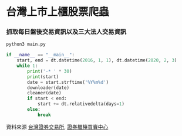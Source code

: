 # 台灣上市上櫃股票爬蟲
### 抓取每日盤後交易資訊以及三大法人交易資訊

```sh
python3 main.py
```

```python
if __name__ == "__main__":
    start, end = dt.datetime(2016, 1, 1), dt.datetime(2020, 2, 3)
    while 1:
        print('-* ' * 30)
        print(start)
        date = start.strftime('%Y%m%d')
        downloader(date)
        cleaner(date)
        if start < end:
            start += dt.relativedelta(days=1)
        else:
            break
```

資料來源 [台灣證券交易所](https://www.twse.com.tw/zh/), [證券櫃檯買賣中心](https://www.tpex.org.tw/web/?l=zh-tw)

